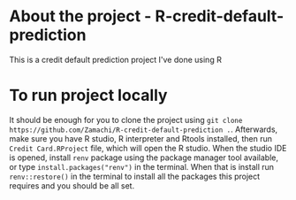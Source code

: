 # About the project - R-credit-default-prediction
This is a credit default prediction project I've done using R

# To run project locally
It should be enough for you to clone the project using `git clone https://github.com/Zamachi/R-credit-default-prediction .`.
Afterwards, make sure you have R studio, R interpreter and Rtools installed, then run `Credit Card.RProject` file, which will open the R studio.
When the studio IDE is opened, install `renv` package using the package manager tool available, or type `install.packages("renv")` in the terminal.
When that is install run `renv::restore()` in the terminal to install all the packages this project requires and you should be all set.
